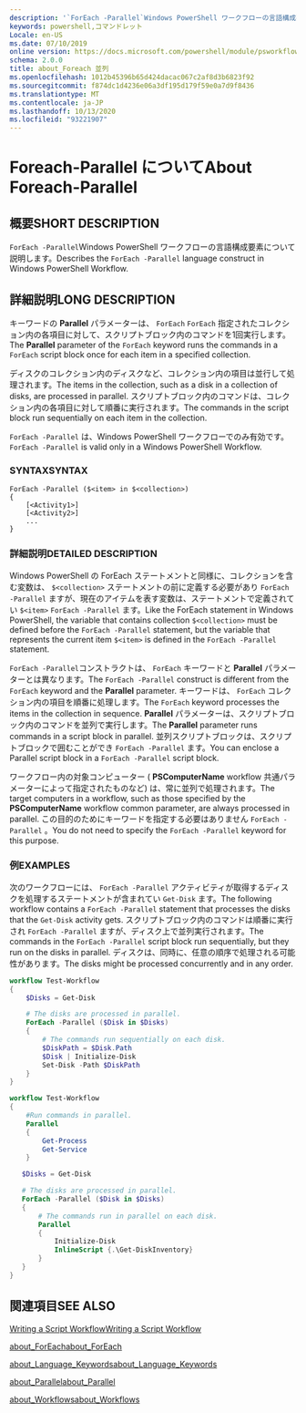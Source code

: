 ```yaml
---
description: '`ForEach -Parallel`Windows PowerShell ワークフローの言語構成要素について説明します。'
keywords: powershell,コマンドレット
Locale: en-US
ms.date: 07/10/2019
online version: https://docs.microsoft.com/powershell/module/psworkflow/about/about_foreach-parallel?view=powershell-5.1&WT.mc_id=ps-gethelp
schema: 2.0.0
title: about_Foreach 並列
ms.openlocfilehash: 1012b45396b65d424dacac067c2af8d3b6823f92
ms.sourcegitcommit: f874dc1d4236e06a3df195d179f59e0a7d9f8436
ms.translationtype: MT
ms.contentlocale: ja-JP
ms.lasthandoff: 10/13/2020
ms.locfileid: "93221907"
---
```

# <a name="about-foreach-parallel"></a><span data-ttu-id="ea877-104">Foreach-Parallel について</span><span class="sxs-lookup"><span data-stu-id="ea877-104">About Foreach-Parallel</span></span>

## <a name="short-description"></a><span data-ttu-id="ea877-105">概要</span><span class="sxs-lookup"><span data-stu-id="ea877-105">SHORT DESCRIPTION</span></span>
<span data-ttu-id="ea877-106">`ForEach -Parallel`Windows PowerShell ワークフローの言語構成要素について説明します。</span><span class="sxs-lookup"><span data-stu-id="ea877-106">Describes the `ForEach -Parallel` language construct in Windows PowerShell Workflow.</span></span>

## <a name="long-description"></a><span data-ttu-id="ea877-107">詳細説明</span><span class="sxs-lookup"><span data-stu-id="ea877-107">LONG DESCRIPTION</span></span>

<span data-ttu-id="ea877-108">キーワードの **Parallel** パラメーターは、 `ForEach` `ForEach` 指定されたコレクション内の各項目に対して、スクリプトブロック内のコマンドを1回実行します。</span><span class="sxs-lookup"><span data-stu-id="ea877-108">The **Parallel** parameter of the `ForEach` keyword runs the commands in a `ForEach` script block once for each item in a specified collection.</span></span>

<span data-ttu-id="ea877-109">ディスクのコレクション内のディスクなど、コレクション内の項目は並行して処理されます。</span><span class="sxs-lookup"><span data-stu-id="ea877-109">The items in the collection, such as a disk in a collection of disks, are processed in parallel.</span></span> <span data-ttu-id="ea877-110">スクリプトブロック内のコマンドは、コレクション内の各項目に対して順番に実行されます。</span><span class="sxs-lookup"><span data-stu-id="ea877-110">The commands in the script block run sequentially on each item in the collection.</span></span>

<span data-ttu-id="ea877-111">`ForEach -Parallel` は、Windows PowerShell ワークフローでのみ有効です。</span><span class="sxs-lookup"><span data-stu-id="ea877-111">`ForEach -Parallel` is valid only in a Windows PowerShell Workflow.</span></span>

### <a name="syntax"></a><span data-ttu-id="ea877-112">SYNTAX</span><span class="sxs-lookup"><span data-stu-id="ea877-112">SYNTAX</span></span>

```
ForEach -Parallel ($<item> in $<collection>)
{
    [<Activity1>]
    [<Activity2>]
    ...
}
```

### <a name="detailed-description"></a><span data-ttu-id="ea877-113">詳細説明</span><span class="sxs-lookup"><span data-stu-id="ea877-113">DETAILED DESCRIPTION</span></span>

<span data-ttu-id="ea877-114">Windows PowerShell の ForEach ステートメントと同様に、コレクションを含む変数は、 `$<collection>` ステートメントの前に定義する必要があり `ForEach -Parallel` ますが、現在のアイテムを表す変数は、ステートメントで定義されてい `$<item>` `ForEach -Parallel` ます。</span><span class="sxs-lookup"><span data-stu-id="ea877-114">Like the ForEach statement in Windows PowerShell, the variable that contains collection `$<collection>` must be defined before the `ForEach -Parallel` statement, but the variable that represents the current item `$<item>` is defined in the `ForEach -Parallel` statement.</span></span>

<span data-ttu-id="ea877-115">`ForEach -Parallel`コンストラクトは、 `ForEach` キーワードと **Parallel** パラメーターとは異なります。</span><span class="sxs-lookup"><span data-stu-id="ea877-115">The `ForEach -Parallel` construct is different from the `ForEach` keyword and the **Parallel** parameter.</span></span> <span data-ttu-id="ea877-116">キーワードは、 `ForEach` コレクション内の項目を順番に処理します。</span><span class="sxs-lookup"><span data-stu-id="ea877-116">The `ForEach` keyword processes the items in the collection in sequence.</span></span> <span data-ttu-id="ea877-117">**Parallel** パラメーターは、スクリプトブロック内のコマンドを並列で実行します。</span><span class="sxs-lookup"><span data-stu-id="ea877-117">The **Parallel** parameter runs commands in a script block in parallel.</span></span> <span data-ttu-id="ea877-118">並列スクリプトブロックは、スクリプトブロックで囲むことができ `ForEach -Parallel` ます。</span><span class="sxs-lookup"><span data-stu-id="ea877-118">You can enclose a Parallel script block in a `ForEach -Parallel` script block.</span></span>

<span data-ttu-id="ea877-119">ワークフロー内の対象コンピューター ( **PSComputerName** workflow 共通パラメーターによって指定されたものなど) は、常に並列で処理されます。</span><span class="sxs-lookup"><span data-stu-id="ea877-119">The target computers in a workflow, such as those specified by the **PSComputerName** workflow common parameter, are always processed in parallel.</span></span>
<span data-ttu-id="ea877-120">この目的のためにキーワードを指定する必要はありません `ForEach -Parallel` 。</span><span class="sxs-lookup"><span data-stu-id="ea877-120">You do not need to specify the `ForEach -Parallel` keyword for this purpose.</span></span>

### <a name="examples"></a><span data-ttu-id="ea877-121">例</span><span class="sxs-lookup"><span data-stu-id="ea877-121">EXAMPLES</span></span>

<span data-ttu-id="ea877-122">次のワークフローには、 `ForEach -Parallel` アクティビティが取得するディスクを処理するステートメントが含まれてい `Get-Disk` ます。</span><span class="sxs-lookup"><span data-stu-id="ea877-122">The following workflow contains a `ForEach -Parallel` statement that processes the disks that the `Get-Disk` activity gets.</span></span> <span data-ttu-id="ea877-123">スクリプトブロック内のコマンドは順番に実行され `ForEach -Parallel` ますが、ディスク上で並列実行されます。</span><span class="sxs-lookup"><span data-stu-id="ea877-123">The commands in the `ForEach -Parallel` script block run sequentially, but they run on the disks in parallel.</span></span> <span data-ttu-id="ea877-124">ディスクは、同時に、任意の順序で処理される可能性があります。</span><span class="sxs-lookup"><span data-stu-id="ea877-124">The disks might be processed concurrently and in any order.</span></span>

```powershell
workflow Test-Workflow
{
    $Disks = Get-Disk

    # The disks are processed in parallel.
    ForEach -Parallel ($Disk in $Disks)
    {
        # The commands run sequentially on each disk.
        $DiskPath = $Disk.Path
        $Disk | Initialize-Disk
        Set-Disk -Path $DiskPath
    }
}

workflow Test-Workflow
{
    #Run commands in parallel.
    Parallel
    {
        Get-Process
        Get-Service
    }

   $Disks = Get-Disk

   # The disks are processed in parallel.
   ForEach -Parallel ($Disk in $Disks)
   {
       # The commands run in parallel on each disk.
       Parallel
       {
           Initialize-Disk
           InlineScript {.\Get-DiskInventory}
       }
   }
}
```

## <a name="see-also"></a><span data-ttu-id="ea877-125">関連項目</span><span class="sxs-lookup"><span data-stu-id="ea877-125">SEE ALSO</span></span>

[<span data-ttu-id="ea877-126">Writing a Script Workflow</span><span class="sxs-lookup"><span data-stu-id="ea877-126">Writing a Script Workflow</span></span>](/previous-versions/powershell/scripting/developer/workflow/creating-a-workflow-by-using-a-windows-powershell-script)

[<span data-ttu-id="ea877-127">about_ForEach</span><span class="sxs-lookup"><span data-stu-id="ea877-127">about_ForEach</span></span>](../../Microsoft.PowerShell.Core/About/about_ForEach.md)

[<span data-ttu-id="ea877-128">about_Language_Keywords</span><span class="sxs-lookup"><span data-stu-id="ea877-128">about_Language_Keywords</span></span>](../../Microsoft.PowerShell.Core/About/about_Language_Keywords.md)

[<span data-ttu-id="ea877-129">about_Parallel</span><span class="sxs-lookup"><span data-stu-id="ea877-129">about_Parallel</span></span>](about_Parallel.md)

[<span data-ttu-id="ea877-130">about_Workflows</span><span class="sxs-lookup"><span data-stu-id="ea877-130">about_Workflows</span></span>](about_Workflows.md)
